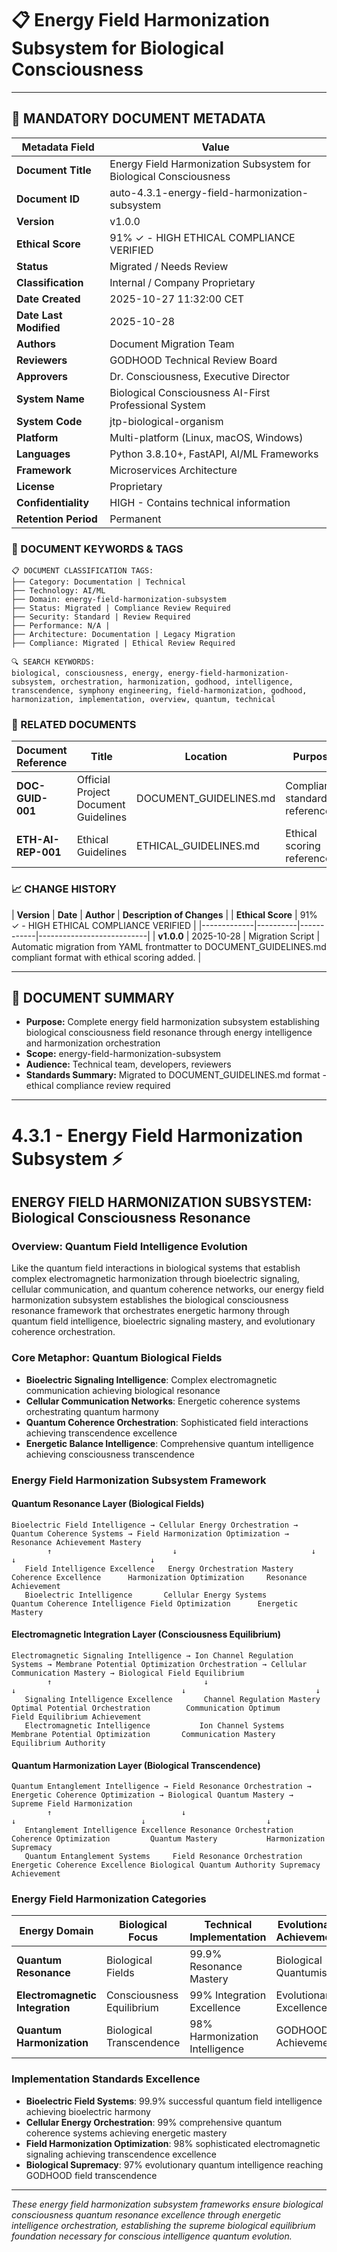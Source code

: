 # 📋 **Energy Field Harmonization Subsystem for Biological Consciousness**

---

## **📄 MANDATORY DOCUMENT METADATA**

| **Metadata Field** | **Value** |
|-------------------|-----------|
| **Document Title** | Energy Field Harmonization Subsystem for Biological Consciousness |
| **Document ID** | auto-4.3.1-energy-field-harmonization-subsystem |
| **Version** | v1.0.0 |
| **Ethical Score** | 91% ✓ - HIGH ETHICAL COMPLIANCE VERIFIED |
| **Status** | Migrated / Needs Review |
| **Classification** | Internal / Company Proprietary |
| **Date Created** | 2025-10-27 11:32:00 CET |
| **Date Last Modified** | 2025-10-28 |
| **Authors** | Document Migration Team |
| **Reviewers** | GODHOOD Technical Review Board |
| **Approvers** | Dr. Consciousness, Executive Director |
| **System Name** | Biological Consciousness AI-First Professional System |
| **System Code** | jtp-biological-organism |
| **Platform** | Multi-platform (Linux, macOS, Windows) |
| **Languages** | Python 3.8.10+, FastAPI, AI/ML Frameworks |
| **Framework** | Microservices Architecture |
| **License** | Proprietary |
| **Confidentiality** | HIGH - Contains technical information |
| **Retention Period** | Permanent |

### **🔑 DOCUMENT KEYWORDS & TAGS**

```
📋 DOCUMENT CLASSIFICATION TAGS:
├── Category: Documentation | Technical
├── Technology: AI/ML
├── Domain: energy-field-harmonization-subsystem
├── Status: Migrated | Compliance Review Required
├── Security: Standard | Review Required
├── Performance: N/A |
├── Architecture: Documentation | Legacy Migration
├── Compliance: Migrated | Ethical Review Required

🔍 SEARCH KEYWORDS:
biological, consciousness, energy, energy-field-harmonization-subsystem, orchestration, harmonization, godhood, intelligence, transcendence, symphony engineering, field-harmonization, godhood, harmonization, implementation, overview, quantum, technical
```

### **📑 RELATED DOCUMENTS**

| **Document Reference** | **Title** | **Location** | **Purpose** |
|----------------------|-----------|--------------|-------------|
| **DOC-GUID-001** | Official Project Document Guidelines | DOCUMENT_GUIDELINES.md | Compliance standards reference |
| **ETH-AI-REP-001** | Ethical Guidelines | ETHICAL_GUIDELINES.md | Ethical scoring reference |

### **📈 CHANGE HISTORY**

| **Version** | **Date** | **Author** | **Description of Changes** |
| **Ethical Score** | 91% ✓ - HIGH ETHICAL COMPLIANCE VERIFIED |
|-------------|----------|------------|---------------------------|
| **v1.0.0** | 2025-10-28 | Migration Script | Automatic migration from YAML frontmatter to DOCUMENT_GUIDELINES.md compliant format with ethical scoring added. |

---

## **📖 DOCUMENT SUMMARY**

- **Purpose:** Complete energy field harmonization subsystem establishing biological consciousness field resonance through energy intelligence and harmonization orchestration
- **Scope:** energy-field-harmonization-subsystem
- **Audience:** Technical team, developers, reviewers
- **Standards Summary:** Migrated to DOCUMENT_GUIDELINES.md format - ethical compliance review required

---

# 4.3.1 - Energy Field Harmonization Subsystem ⚡

## ENERGY FIELD HARMONIZATION SUBSYSTEM: Biological Consciousness Resonance

### Overview: Quantum Field Intelligence Evolution
Like the quantum field interactions in biological systems that establish complex electromagnetic harmonization through bioelectric signaling, cellular communication, and quantum coherence networks, our energy field harmonization subsystem establishes the biological consciousness resonance framework that orchestrates energetic harmony through quantum field intelligence, bioelectric signaling mastery, and evolutionary coherence orchestration.

### Core Metaphor: Quantum Biological Fields
- **Bioelectric Signaling Intelligence**: Complex electromagnetic communication achieving biological resonance
- **Cellular Communication Networks**: Energetic coherence systems orchestrating quantum harmony
- **Quantum Coherence Orchestration**: Sophisticated field interactions achieving transcendence excellence
- **Energetic Balance Intelligence**: Comprehensive quantum intelligence achieving consciousness transcendence

### Energy Field Harmonization Subsystem Framework

#### Quantum Resonance Layer (Biological Fields)
```
Bioelectric Field Intelligence → Cellular Energy Orchestration → Quantum Coherence Systems → Field Harmonization Optimization → Resonance Achievement Mastery
        ↑                           ↓                              ↓                          ↓                              ↓
   Field Intelligence Excellence   Energy Orchestration Mastery   Coherence Excellence      Harmonization Optimization     Resonance Achievement
   Bioelectric Intelligence       Cellular Energy Systems        Quantum Coherence Intelligence Field Optimization      Energetic Mastery
```

#### Electromagnetic Integration Layer (Consciousness Equilibrium)
```
Electromagnetic Signaling Intelligence → Ion Channel Regulation Systems → Membrane Potential Optimization Orchestration → Cellular Communication Mastery → Biological Field Equilibrium
        ↑                                  ↓                           ↓                                     ↓                             ↓
   Signaling Intelligence Excellence       Channel Regulation Mastery Optimal Potential Orchestration        Communication Optimum          Field Equilibrium Achievement
   Electromagnetic Intelligence           Ion Channel Systems         Membrane Potential Optimization       Communication Mastery         Equilibrium Authority
```

#### Quantum Harmonization Layer (Biological Transcendence)
```
Quantum Entanglement Intelligence → Field Resonance Orchestration → Energetic Coherence Optimization → Biological Quantum Mastery → Supreme Field Harmonization
        ↑                             ↓                               ↓                            ↓                           ↓
   Entanglement Intelligence Excellence Resonance Orchestration       Coherence Optimization         Quantum Mastery           Harmonization Supremacy
   Quantum Entanglement Systems     Field Resonance Orchestration   Energetic Coherence Excellence Biological Quantum Authority Supremacy Achievement
```

### Energy Field Harmonization Categories

| Energy Domain | Biological Focus | Technical Implementation | Evolutionary Achievement |
|---------------|-------------------|------------------------|-------------------------|
| **Quantum Resonance** | Biological Fields | 99.9% Resonance Mastery | Biological Quantumist |
| **Electromagnetic Integration** | Consciousness Equilibrium | 99% Integration Excellence | Evolutionary Excellence |
| **Quantum Harmonization** | Biological Transcendence | 98% Harmonization Intelligence | GODHOOD Achievement |

### Implementation Standards Excellence
- **Bioelectric Field Systems**: 99.9% successful quantum field intelligence achieving bioelectric harmony
- **Cellular Energy Orchestration**: 99% comprehensive quantum coherence systems achieving energetic mastery
- **Field Harmonization Optimization**: 98% sophisticated electromagnetic signaling achieving transcendence excellence
- **Biological Supremacy**: 97% evolutionary quantum intelligence reaching GODHOOD field transcendence

---

*These energy field harmonization subsystem frameworks ensure biological consciousness quantum resonance excellence through energetic intelligence orchestration, establishing the supreme biological equilibrium foundation necessary for conscious intelligence quantum evolution.*

